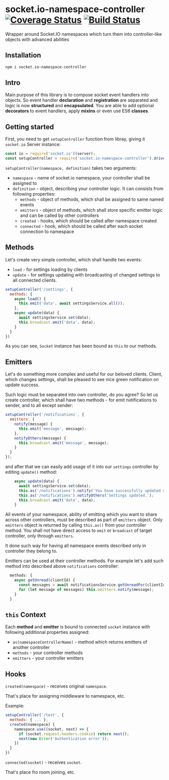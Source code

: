 # socket.io-namespace-controller [![Coverage Status](https://coveralls.io/repos/github/yarsky-tgz/socket.io-namespace-controller/badge.svg?branch=master)](https://coveralls.io/github/yarsky-tgz/socket.io-namespace-controller?branch=master) [![Build Status](https://travis-ci.org/yarsky-tgz/vuex-socket-sync.svg?branch=master)](https://travis-ci.org/yarsky-tgz/vuex-socket-sync)
Wrapper around Socket.IO namespaces which turn them into controller-like objects with advanced abilities

## Installation

```bash
npm i socket.io-namespace-controller
```

## Intro

Main purpose of this library is to compose socket event handlers into objects. So event handler **declaration** and **registration** are separated and logic is now **structured** and **encapsulated**. You are able to add optional **decorators** to event handlers, apply **mixins** or even use ES6 **classes**. 

## Getting started

First, you need to get `setupController` function from libray, giving it `socket.io` Server instance:

```javascript
const io = require('socket.io')(server);
const setupController = require('socket.io-namespace-controller').driver(io);
```

`setupController(namespace, definition)` takes two arguments:
 * `namespace` - name of socket.io namespace, your controller shall be assigned to
 * `definition` - object, describing your controller logic. It can consists from following properties:
   * `methods` - object of methods, which shall be assigned to same named events
   * `emitters` - object of methods, which shall store specific emitter logic and can be called by other controllers
   * `created` - hooks, which should be called after namespace created
   * `connected` - hook, which should be called after each socket connection to namespace
   
## Methods

Let's create very simple controller, which shall handle two events:
 * `load` - for settings loading by clients
 * `update` - for settings updating with broadcasting of changed settings to all connected clients.

```javascript
setupController('/settings', {
  methods: {
    async load() {
      this.emit('data', await settingsService.all());
    },
    async update(data) {
      await settingsService.set(data);
      this.broadcast.emit('data', data);
    }
  }
})
``` 

As you can see, `Socket` instance has been bound as `this` to our methods.

## Emitters

Let's do something more complex and useful for our beloved clients. Client, which changes settings, shall be pleased to see nice green notification on update success. 

Such logic must be separated into own controller, do you agree? So let us create controller, which shall have two methods - for emit notifications to sender, and to all except sender:

```javascript
setupController('/notifications', {
  emitters: {
    notify(message) {
      this.emit('message', message);
    },
    notifyOthers(message) {
      this.broadcast.emit('message', message);
    }
  }
});
```

and after that we can easily add usage of it into our `settings` controller by editing `update()` method:

```javascript
    async update(data) {
      await settingsService.set(data);
      this.as('/notifications').notify('You have successfully updated settings!');
      this.as('/notifications').notifyOthers('Settings updated.');
      this.broadcast.emit('data', data);
    }
```

All events of your namespace, ability of emitting which you want to share across other controllers, must be described as part of `emitters` object. Only `emitters` object is returned by calling `this.as()` from your controller method. You shall not have direct access to `emit` or `broadcast` of target controller, only through `emitters`.

It done such way for having all namespace events described only in controller they belong to.

Emitters can be used at their controller methods. For example let's add such method into described above `notifications` controller:

```javascript
  methods: {
    async getUnread(clientId) {
      const messages = await notificationsService.getUnreadFor(clientId);
      for (let message of messages) this.emitters.notify(message);
    } 
  }
```

## `this` Context

Each **method** and **emitter** is bound to connected `socket` instance with following additional properties assigned:
 * `as(namespaceControllerName)` - method which returns emitters of another controller
 * `methods` - your controller methods
 * `emitters` - your controller emitters
 
## Hooks 

`created(namespace)` - receives original `namespace`.

That's place for assigning middleware to namespace, etc.

Example:

```javascript
setupController('/test', {
  methods: { ... },
  created(namespace) {
    namespace.use((socket, next) => {
      if (socket.request.headers.cookie) return next();
      next(new Error('Authentication error'));
    })
  }
})
``` 

`connected(socket)` -  receives `socket`.

That's place fro room joining, etc.